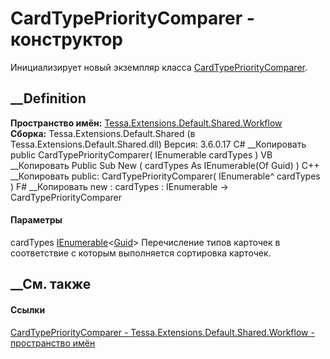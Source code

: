 # CardTypePriorityComparer - конструктор
Инициализирует новый экземпляр класса
[CardTypePriorityComparer](T_Tessa_Extensions_Default_Shared_Workflow_CardTypePriorityComparer.htm).
## __Definition
 **Пространство имён:**
[Tessa.Extensions.Default.Shared.Workflow](N_Tessa_Extensions_Default_Shared_Workflow.htm)  
 **Сборка:** Tessa.Extensions.Default.Shared (в
Tessa.Extensions.Default.Shared.dll) Версия: 3.6.0.17
C# __Копировать
     public CardTypePriorityComparer(
    	IEnumerable<Guid> cardTypes
    )
VB __Копировать
     Public Sub New ( 
    	cardTypes As IEnumerable(Of Guid)
    )
C++ __Копировать
     public:
    CardTypePriorityComparer(
    	IEnumerable<Guid>^ cardTypes
    )
F# __Копировать
     new : 
            cardTypes : IEnumerable<Guid> -> CardTypePriorityComparer
#### Параметры
cardTypes
[IEnumerable](https://learn.microsoft.com/dotnet/api/system.collections.generic.ienumerable-1)<[Guid](https://learn.microsoft.com/dotnet/api/system.guid)>
    Перечисление типов карточек в соответствие с которым выполняется сортировка карточек.
##  __См. также
#### Ссылки
[CardTypePriorityComparer -
](T_Tessa_Extensions_Default_Shared_Workflow_CardTypePriorityComparer.htm)
[Tessa.Extensions.Default.Shared.Workflow - пространство
имён](N_Tessa_Extensions_Default_Shared_Workflow.htm)
